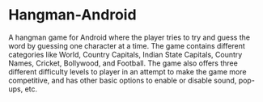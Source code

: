 # Hangman-Android
A hangman game for Android where the player tries to try and guess the word by guessing one character at a time. The game contains different categories like World, Country Capitals, Indian State Capitals, Country Names, Cricket, Bollywood, and Football. The game also offers three different difficulty levels to player in an attempt to make the game more competitive, and has other basic options to enable or disable sound, pop-ups, etc. 
